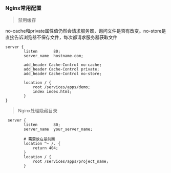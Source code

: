 ### Nginx常用配置


> 禁用缓存

no-cache和private属性值仍然会请求服务器，询问文件是否有改变。no-store是直接告诉浏览器不保存文件，每次都请求服务器获取文件
```
server {
        listen       80;
        server_name  hostname.com;

        add_header Cache-Control no-cache;
        add_header Cache-Control private;
        add_header Cache-Control no-store;

        location / {
            root /services/apps/demo;
            index index.html;
        }
}
```

> Nginx处理隐藏目录

```
 server {
        listen       80;
        server_name  your_server_name;

        # 需要放在最前面
        location ^~ /. {
            return 404;
        }
        location / {
            root /services/apps/project_name;
        }
```
